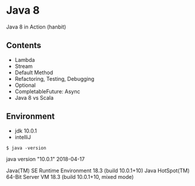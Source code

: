 # Java 8
Java 8 in Action (hanbit)

Contents
-
- Lambda
- Stream
- Default Method
- Refactoring, Testing, Debugging
- Optional
- CompletableFuture: Async
- Java 8 vs Scala

## Environment
- jdk 10.0.1
- intelliJ

`$ java -version`

java version "10.0.1" 2018-04-17

Java(TM) SE Runtime Environment 18.3 (build 10.0.1+10)
Java HotSpot(TM) 64-Bit Server VM 18.3 (build 10.0.1+10, mixed mode)